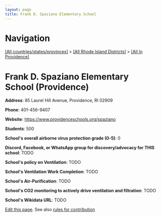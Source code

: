 ```yaml
---
layout: page
title: Frank D. Spaziano Elementary School
---
```

# Navigation

[[All countries/states/provinces]](../../..) > [[All Rhode Island Districts]](../..) > [[All In Providence]](..)

# Frank D. Spaziano Elementary School (Providence)

**Address**: 85 Laurel Hill Avenue, Providence, RI 02909

**Phone**: 401-456-9407

**Website**: <https://www.providenceschools.org/spaziano>

**Students**: 500

**School's overall airborne virus protection grade (0-5)**: 0

**Discord, Facebook, or WhatsApp group for discovery/advocacy for THIS school**: TODO

**School's policy on Ventilation**: TODO

**School's Ventilation Work Completion**: TODO

**School's Air-Purification**: TODO

**School's CO2 monitoring to actively drive ventilation and filtration**: TODO

**School's Wikidata URL**: TODO


[Edit this page](https://github.com/ventilate-schools/RI/edit/main/./Providence/Frank_D._Spaziano_Elementary_School.md). See also [rules for contribution](../../../contribution-rules/)